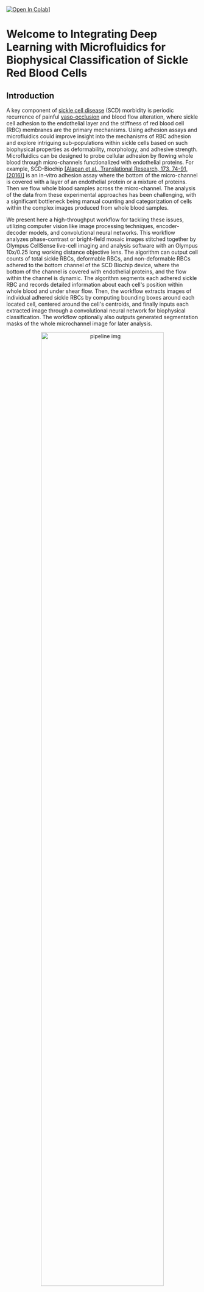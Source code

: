[![Open In Colab](https://colab.research.google.com/assets/colab-badge.svg)](https://colab.research.google.com/github/hincz-lab/DeepLearning-SCDBiochip/blob/master/Main2_google-collab.ipynb)]

# Welcome to Integrating Deep Learning with Microfluidics for Biophysical Classification of Sickle Red Blood Cells 

## Introduction 
A key component of [sickle cell disease](https://en.wikipedia.org/wiki/Sickle_cell_disease) (SCD) morbidity is periodic recurrence of painful [vaso-occlusion](https://en.wikipedia.org/wiki/Vaso-occlusive_crisis) and blood flow alteration, where sickle cell adhesion to the endothelial layer and the stiffness of red blood cell (RBC) membranes are the primary mechanisms. Using adhesion assays and microfluidics could improve insight into the mechanisms of RBC adhesion and explore intriguing sub-populations within sickle cells based on such biophysical properties as deformability, morphology, and adhesive strength. Microfluidics can be designed to probe cellular adhesion by flowing whole blood through micro-channels functionalized with endothelial proteins. For example, SCD-Biochip [[Alapan et al., Translational Research, 173, 74-91, (2016)]](https://www.ncbi.nlm.nih.gov/pmc/articles/PMC4959913/) is an in-vitro adhesion assay where the bottom of the micro-channel is covered with a layer of an endothelial protein or a mixture of proteins. Then we flow whole blood samples across the micro-channel. The analysis of the data from these experimental approaches has been challenging, with a significant bottleneck being manual counting and categorization of cells within the complex images produced from whole blood samples. 

We present here a high-throughput workflow for tackling these issues, utilizing computer vision like image processing techniques, encoder-decoder models, and convolutional neural networks. This workflow analyzes phase-contrast or bright-field mosaic images stitched together by Olympus CellSense live-cell imaging and analysis software with an Olympus 10x/0.25 long working distance objective lens. The algorithm can output cell counts of total sickle RBCs, deformable RBCs, and non-deformable RBCs adhered to the bottom channel of the SCD Biochip device, where the bottom of the channel is covered with endothelial proteins, and the flow within the channel is dynamic. The algorithm segments each adhered sickle RBC and records detailed information about each cell's position within whole blood and under shear flow. Then, the workflow extracts images of individual adhered sickle RBCs by computing bounding boxes around each located cell, centered around the cell's centroids, and finally inputs each extracted image through a convolutional neural network for biophysical classification. The workflow optionally also outputs generated segmentation masks of the whole microchannel image for later analysis. 

<p align="center">
<img src="https://user-images.githubusercontent.com/61917512/76152290-d2b4b400-608b-11ea-9e57-af36ea29d922.png" alt="pipeline img" height="80%" width="80%">
</p>

The workflow described above can be found in more detail by searching the following reference: 
Praljak, N.,Iram, Iram, S., Singh, G., Hill, A., Goreke, U., Gurkan, U., & Hinczewski,M., “Integrating deep learning with microfluidics 
for biophysical classification of sickle red blood cells.” (In preparation)

## Getting Started 

## Step by Step Pipeline

To help with debugging and understanding the model and pipeline, there is one main script 
([Main.ipynb](https://github.com/hincz-lab/DeepLearning-SCDBiochip/blob/master/Main.ipynb)) that calls all of the 
neccsesary functions to complete the pipeline. There is no need for user input in terms of deciding on specific parameter or model specifications. Below this text, we will present a walkthrough for the main script and provide a plethora 
of visualizations, while also running the pipeline step by step to inspect the output at each point. Here is the step by step 
walkthrough for the pipeline: 

### Main Script 

### Animation that Illustrates Phase I in the Pipeline
The top plot is the whole channel, consisting of stiched together mosaic images. The green box scanning across the channel corresponds 
to the two bottom plots, where the left and the right plot is the segmented and the binarized versions of the cropped image tile. Within 
the bottom two plots, the red pixels (right plot) and white pixels (left plot) corresponds to the segmented adhered cell mask and the 
binarized adhered cell mask. 

<p align="center">
<img src="https://user-images.githubusercontent.com/61917512/82155779-479f2980-9845-11ea-805e-e1160ebbc458.gif" 
height="100%" width="100%">
</p>


### Animation that Illustrates Phase II in the Pipeline
The top plot is the extracted object during `Phase 1` while the the bottom three plots corresponding to the output classes during `Phase 2`.

<p align="center">
<img src="https://user-images.githubusercontent.com/61917512/82156725-fdb94200-984a-11ea-9301-dc9e62e135ed.gif" 
height="100%" width="100%">
</p>


## Authors 

The presented algorithm is written by Niksa Praljak, Shamreen Iram, and Gundeep Singh. It is originally a product of the [Hinczewski 
Biotheory Group](http://biotheory.phys.cwru.edu/) in the [Department of Physics](https://physics.case.edu/) and [CASE Biomanufacturing and Microfabrication Laboratory](http://www.case-bml.net/) in the [Department of Mechanical 
and Aerospace Engineering](https://engineering.case.edu/emae/) at [Case Western Reserve University](https://case.edu/).

## Acknowledgments

This work was supported by the Clinical and Translational Science Collaborative of Cleveland, UL1TR002548 from the National Center for Advancing Translational Sciences component of the National Institutes of Health (NIH) and NIH Roadmap for Medical Research, Case-Coulter Translational Research Partnership Program, National Heart, Lung, and Blood Institute R01HL133574 and OT2HL152643, and National Science Foundation CAREER Awards 1552782 and 1651560. We also acknowledge with gratitude the contributions of patients and clinicians at Seidman Cancer Center (University Hospitals, Cleveland).
   
## How to Cite
If you use any portion of this code or software in your research, please cite: 
Praljak N.,Iram S., Singh G., Hill A., Goreke U., Gurkan U., & Hinczewski M., “Integrating deep learning with microfluidics for  
“Integrating deep learning with microfluidics for biophysical classification of sickle red blood cells.” (In preparation)

## Contact 
Please contact Niksa Praljak, niksapraljak1 (at) gmail.com with questions or feedback. 


## An Important Note About Using This Code 

If you want to compile this source code, please note that you will need access to the following proprietary computing utilities:

   - MATLAB (recommended R2019a edition)
   - MATLAB Toolboxes:  
     - Image Processing Toolbox
     - Deep Learning Toolbox 
     - Statistics and Machine Learning Toolbox
##

Copyright 2020 Case Western Reserve University.  Patent pending.  All rights reserved.
